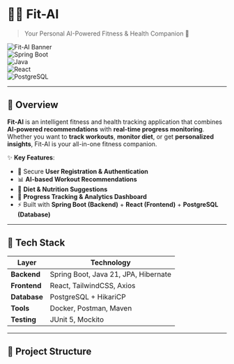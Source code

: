 # 🏋️‍♂️ Fit-AI  
> Your Personal AI-Powered Fitness & Health Companion 💪  

![Fit-AI Banner](https://img.shields.io/badge/Fit--AI-Smart%20Fitness%20Assistant-brightgreen?style=for-the-badge&logo=github)  
![Spring Boot](https://img.shields.io/badge/Spring%20Boot-3.4.0-brightgreen?style=flat&logo=springboot)  
![Java](https://img.shields.io/badge/Java-21-blue?style=flat&logo=java)  
![React](https://img.shields.io/badge/React-18-61DAFB?style=flat&logo=react)  
![PostgreSQL](https://img.shields.io/badge/PostgreSQL-DB-blue?style=flat&logo=postgresql)  

---

## 📌 Overview  
**Fit-AI** is an intelligent fitness and health tracking application that combines **AI-powered recommendations** with **real-time progress monitoring**.  
Whether you want to **track workouts**, **monitor diet**, or get **personalized insights**, Fit-AI is your all-in-one fitness companion.  

✨ **Key Features**:  
- 🔐 Secure **User Registration & Authentication**  
- 📊 **AI-based Workout Recommendations**  
- 🥗 **Diet & Nutrition Suggestions**  
- 🏃 **Progress Tracking & Analytics Dashboard**  
- ⚡ Built with **Spring Boot (Backend)** + **React (Frontend)** + **PostgreSQL (Database)**  

---

## 🚀 Tech Stack  
| Layer | Technology |
|-------|-------------|
| **Backend** | Spring Boot, Java 21, JPA, Hibernate |
| **Frontend** | React, TailwindCSS, Axios |
| **Database** | PostgreSQL + HikariCP |
| **Tools** | Docker, Postman, Maven |
| **Testing** | JUnit 5, Mockito |

---

## 📂 Project Structure  
